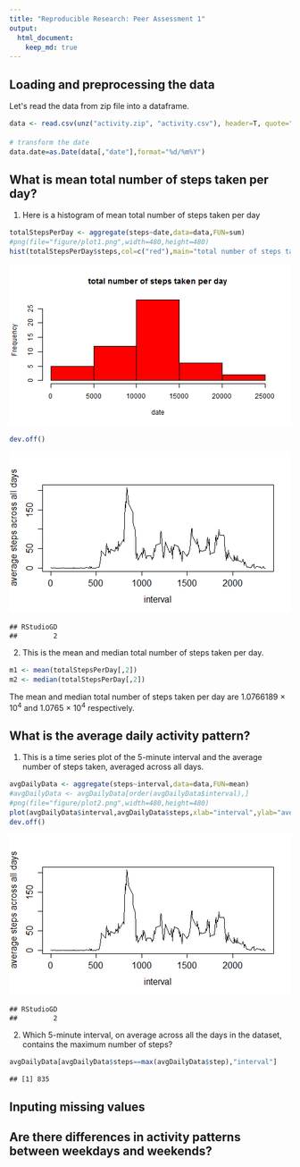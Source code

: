 ```yaml
---
title: "Reproducible Research: Peer Assessment 1"
output: 
  html_document:
    keep_md: true
---
```



## Loading and preprocessing the data

Let's read the data from zip file into a dataframe.


```r
data <- read.csv(unz("activity.zip", "activity.csv"), header=T, quote="\"", sep=",",colClasses=c("numeric","character","numeric"),na.strings = "NA")

# transform the date
data.date=as.Date(data[,"date"],format="%d/%m%Y")
```

## What is mean total number of steps taken per day?

1. Here is a histogram of mean total number of steps taken per day

```r
totalStepsPerDay <- aggregate(steps~date,data=data,FUN=sum)
#png(file="figure/plot1.png",width=480,height=480)
hist(totalStepsPerDay$steps,col=c("red"),main="total number of steps taken per day",xlab="date")
```

![plot of chunk unnamed-chunk-2](figure/unnamed-chunk-2-1.png) 

```r
dev.off()
```

![plot of chunk unnamed-chunk-2](figure/unnamed-chunk-2-2.png) 

```
## RStudioGD 
##         2
```
2. This is the mean and median total number of steps taken per day.

```r
m1 <- mean(totalStepsPerDay[,2])
m2 <- median(totalStepsPerDay[,2])
```
The mean and median total number of steps taken per day are 1.0766189 &times; 10<sup>4</sup> and 1.0765 &times; 10<sup>4</sup> respectively.

## What is the average daily activity pattern?

1. This is a time series plot of the 5-minute interval and the average number of steps taken, averaged across all days.

```r
avgDailyData <- aggregate(steps~interval,data=data,FUN=mean)
#avgDailyData <- avgDailyData[order(avgDailyData$interval),]
#png(file="figure/plot2.png",width=480,height=480)
plot(avgDailyData$interval,avgDailyData$steps,xlab="interval",ylab="average steps across all days",type="l")
dev.off()
```

![plot of chunk unnamed-chunk-4](figure/unnamed-chunk-4-1.png) 

```
## RStudioGD 
##         2
```

2. Which 5-minute interval, on average across all the days in the dataset, contains the maximum number of steps?

```r
avgDailyData[avgDailyData$steps==max(avgDailyData$step),"interval"]
```

```
## [1] 835
```

## Inputing missing values





## Are there differences in activity patterns between weekdays and weekends?
